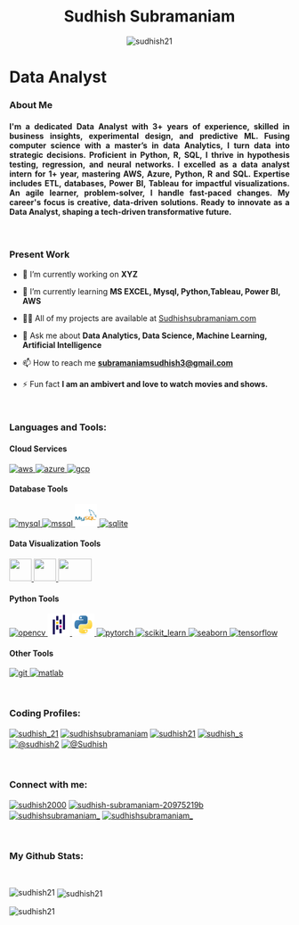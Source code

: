 <h1 align="center">Sudhish Subramaniam</h1>
<!--Profile Views -->
<p align="center"> <img src="https://komarev.com/ghpvc/?username=sudhish21&label=Profile%20views&color=0e75b6&style=flat" alt="sudhish21" /> </p>

<h1 align="left">Data Analyst</h1>

<h3 align="left">About Me</h3>
<h4 align="justify">I'm a dedicated Data Analyst with 3+ years of experience, skilled in business insights, experimental design, and predictive ML. Fusing computer science with a master’s in data Analytics, I turn data into strategic decisions. Proficient in Python, R, SQL, I thrive in hypothesis testing, regression, and neural networks. I excelled as a data analyst intern for 1+ year, mastering AWS, Azure, Python, R and SQL. Expertise includes ETL, databases, Power BI, Tableau for impactful visualizations. An agile learner, problem-solver, I handle fast-paced changes. My career's focus is creative, data-driven solutions. Ready to innovate as a Data Analyst, shaping a tech-driven transformative future.</h4>

<br>

<h3 align="left">Present Work</h3>

- 🔭 I’m currently working on **XYZ**

- 🌱 I’m currently learning **MS EXCEL, Mysql, Python,Tableau, Power BI, AWS**

- 👨‍💻 All of my projects are available at [Sudhishsubramaniam.com](Sudhishsubramaniam.com)

- 💬 Ask me about **Data Analytics, Data Science, Machine Learning, Artificial Intelligence**

- 📫 How to reach me **subramaniamsudhish3@gmail.com**
  
- ⚡ Fun fact **I am an ambivert and love to watch movies and shows.**

<br>

<h3 align="left">Languages and Tools:</h3>

<h4 align="left">Cloud Services</h4>
<p align="left"><a href="https://aws.amazon.com" target="_blank" rel="noreferrer"> 
<img src="https://upload.wikimedia.org/wikipedia/commons/thumb/9/93/Amazon_Web_Services_Logo.svg/1200px-Amazon_Web_Services_Logo.svg.png" alt="aws" width="35" height="35"/> </a> <a href="https://azure.microsoft.com/en-in/" target="_blank" rel="noreferrer"> <img src="https://www.vectorlogo.zone/logos/microsoft_azure/microsoft_azure-icon.svg" alt="azure" width="40" height="40"/> </a> <a href="https://cloud.google.com" target="_blank" rel="noreferrer"> <img src="https://www.vectorlogo.zone/logos/google_cloud/google_cloud-icon.svg" alt="gcp" width="40" height="40"/> </a> 

<br>

<h4 align="left">Database Tools</h4>
<a href="https://www.microsoft.com/en-ca/microsoft-365/excel" target="_blank" rel="noreferrer"> <img src="https://upload.wikimedia.org/wikipedia/commons/thumb/3/34/Microsoft_Office_Excel_%282019%E2%80%93present%29.svg/640px-Microsoft_Office_Excel_%282019%E2%80%93present%29.svg.png" alt="mysql" width="40" height="40"/> </a> 
<a href="https://www.microsoft.com/en-us/sql-server" target="_blank" rel="noreferrer"> <img src="https://www.svgrepo.com/show/303229/microsoft-sql-server-logo.svg" alt="mssql" width="40" height="40"/> </a> 
<a href="https://www.mysql.com/" target="_blank" rel="noreferrer"> <img src="https://raw.githubusercontent.com/devicons/devicon/master/icons/mysql/mysql-original-wordmark.svg" alt="mysql" width="40" height="40"/> </a> 
<a href="https://www.sqlite.org/" target="_blank" rel="noreferrer"> <img src="https://www.vectorlogo.zone/logos/sqlite/sqlite-icon.svg" alt="sqlite" width="40" height="40"/> </a> 

<br>
  
<h4 align="left">Data Visualization Tools</h4>
<a href="https://www.tableau.com/" target="_blank" rel="noreferrer"> <img src="https://nextviewconsulting.com/sites/default/files/styles/large/public/icons/logo-tableau-cirkel.png?itok=CsAZTLUk" width="40" height="40"/> </a> 
<a href="https://app.powerbi.com/" target="_blank" rel="noreferrer"><img src="https://powerbi.microsoft.com/pictures/shared/social/social-default-image.png" width="40" height="40"/> </a> 
<a href="https://shiny.posit.co/" target="_blank" rel="noreferrer"><img src="https://www.worldbank.org/content/dam/photos/780x439/2021/apr/Shiny-logo.png" width="60" height="40"/> </a>

<br>

<h4 align="left">Python Tools</h4>
<a href="https://opencv.org/" target="_blank" rel="noreferrer"> <img src="https://www.vectorlogo.zone/logos/opencv/opencv-icon.svg" alt="opencv" width="40" height="40"/> </a>
<a href="https://pandas.pydata.org/" target="_blank" rel="noreferrer"> <img src="https://raw.githubusercontent.com/devicons/devicon/2ae2a900d2f041da66e950e4d48052658d850630/icons/pandas/pandas-original.svg" alt="pandas" width="40" height="40"/> </a> 
<a href="https://www.python.org" target="_blank" rel="noreferrer"> <img src="https://raw.githubusercontent.com/devicons/devicon/master/icons/python/python-original.svg" alt="python" width="40" height="40"/> </a> <a href="https://pytorch.org/" target="_blank" rel="noreferrer"> <img src="https://www.vectorlogo.zone/logos/pytorch/pytorch-icon.svg" alt="pytorch" width="40" height="40"/> </a> 
<a href="https://scikit-learn.org/" target="_blank" rel="noreferrer"> <img src="https://upload.wikimedia.org/wikipedia/commons/0/05/Scikit_learn_logo_small.svg" alt="scikit_learn" width="40" height="40"/> </a> 
<a href="https://seaborn.pydata.org/" target="_blank" rel="noreferrer"> <img src="https://seaborn.pydata.org/_images/logo-mark-lightbg.svg" alt="seaborn" width="40" height="40"/> </a> 
<a href="https://www.tensorflow.org" target="_blank" rel="noreferrer"> <img src="https://www.vectorlogo.zone/logos/tensorflow/tensorflow-icon.svg" alt="tensorflow" width="40" height="40"/> </a> 

<br>

<h4 align="left">Other Tools</h4>
<a href="https://git-scm.com/" target="_blank" rel="noreferrer"> <img src="https://www.vectorlogo.zone/logos/git-scm/git-scm-icon.svg" alt="git" width="40" height="40"/> </a> 
<a href="https://www.mathworks.com/" target="_blank" rel="noreferrer"> <img src="https://upload.wikimedia.org/wikipedia/commons/2/21/Matlab_Logo.png" alt="matlab" width="40" height="40"/> </a> 


</p>

<br>

<h3 align="left">Coding Profiles:</h3>
<p align="left">
<a href="https://www.leetcode.com/sudhish_21" target="blank"><img align="center" src="https://raw.githubusercontent.com/rahuldkjain/github-profile-readme-generator/master/src/images/icons/Social/leet-code.svg" alt="sudhish_21" height="30" width="40" /></a>
<a href="https://kaggle.com/sudhishsubramaniam" target="blank"><img align="center" src="https://raw.githubusercontent.com/rahuldkjain/github-profile-readme-generator/master/src/images/icons/Social/kaggle.svg" alt="sudhishsubramaniam" height="30" width="40" /></a>
<a href="https://www.codechef.com/users/sudhish21" target="blank"><img align="center" src="https://cdn.codechef.com/images/cc-logo.svg" alt="sudhish21" height="30" width="40" /></a>
<a href="https://www.hackerrank.com/sudhish_s" target="blank"><img align="center" src="https://raw.githubusercontent.com/rahuldkjain/github-profile-readme-generator/master/src/images/icons/Social/hackerrank.svg" alt="sudhish_s" height="30" width="40" /></a>
<a href="https://www.hackerearth.com/@sudhish2" target="blank"><img align="center" src="https://static-fastly.hackerearth.com/static/hackerearth/images/badge/HE_badge_on_light.png" alt="@sudhish2" height="30" width="80" /></a>
<a href="https://platform.stratascratch.com/user/Sudhish" target="blank"><img align="center" src="https://www.stratascratch.com/static/stratascratch-logo-279d985c5604bff5ed9089ab2aee83c3.svg" alt="@Sudhish" height="30" width="80" /></a>
</p>


<br>

<h3 align="left">Connect with me:</h3>
<p align="left">

<a href="https://twitter.com/sudhish2000" target="blank"><img align="center" src="https://raw.githubusercontent.com/rahuldkjain/github-profile-readme-generator/master/src/images/icons/Social/twitter.svg" alt="sudhish2000" height="30" width="40" /></a>
<a href="https://linkedin.com/in/sudhish-subramaniam-20975219b" target="blank"><img align="center" src="https://raw.githubusercontent.com/rahuldkjain/github-profile-readme-generator/master/src/images/icons/Social/linked-in-alt.svg" alt="sudhish-subramaniam-20975219b" height="30" width="40" /></a>
<a href="https://instagram.com/sudhishsubramaniam_" target="blank"><img align="center" src="https://raw.githubusercontent.com/rahuldkjain/github-profile-readme-generator/master/src/images/icons/Social/instagram.svg" alt="sudhishsubramaniam_" height="30" width="40" /></a>
<a href="subramaniamsudhish3@gmail" target="blank"><img align="center" src="https://ssl.gstatic.com/ui/v1/icons/mail/rfr/logo_gmail_lockup_dark_1x_r5.png" alt="sudhishsubramaniam_" height="30" width="80" /></a>

</p>

<br>

<h3 align="left">My Github Stats:</h3>
<br>
<p><img align="left" src="https://github-readme-stats.vercel.app/api/top-langs?username=sudhish21&show_icons=true&locale=en&layout=compact" alt="sudhish21" /></p>
<p>&nbsp;<img align="center" src="https://github-readme-stats.vercel.app/api?username=sudhish21&show_icons=true&locale=en" alt="sudhish21" /></p>
<p><img align="center" src="https://github-readme-streak-stats.herokuapp.com/?user=sudhish21&" alt="sudhish21" /></p>
